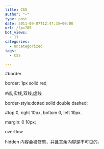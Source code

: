 ```yaml
---
title: CSS
author: "-"
type: post
date: 2011-09-07T12:47:35+00:00
url: /?p=705
bot_views:
  - 11
categories:
  - Uncategorized
tags:
  - CSS

---
```

#border
  
border: 1px solid red;
  
#点,实线,双线,虚线
  
border-style:dotted solid double dashed;

#top 0, right 10px, bottom 0, left 10px.
  
margin: 0 10px;


overflow

hidden 内容会被修剪，并且其余内容是不可见的。